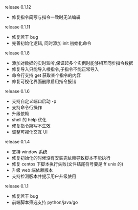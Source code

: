 release 0.1.12
- 修复指令简写与指令一致时无法编辑

release 0.1.11
- 修复若干 bug
- 完善初始化逻辑, 同时添加 init 初始化命令

release 0.1.8
- 添加对数据的实时监听,保证起多个实例时能够相互同步指令数据
- 修复导入只能导入根指令,子指令不能正常导入
- 命令行支持 get 获取某个指令的内容
- 修复可视化界面删除启用指令报错

release 0.1.6
- 支持自定义端口启动 -p
- 支持命令行操作
- 升级依赖
- shell 的 help 优化
- 修复指令简写不生效
- 调整可视化交互 UI

release 0.1.4
- 支持 window 系统
- 修复初始化的时候没有安装完依赖导致脚本不能执行
- 修复 centos 下脚本执行失败(文件结尾符号要是 ff unix 的)
- 升级 web 端依赖版本
- 支持检测版本并提示用户升级使用

release 0.1.1
- 修复若干 bug
- 前端脚本筛选支持 python/java/go